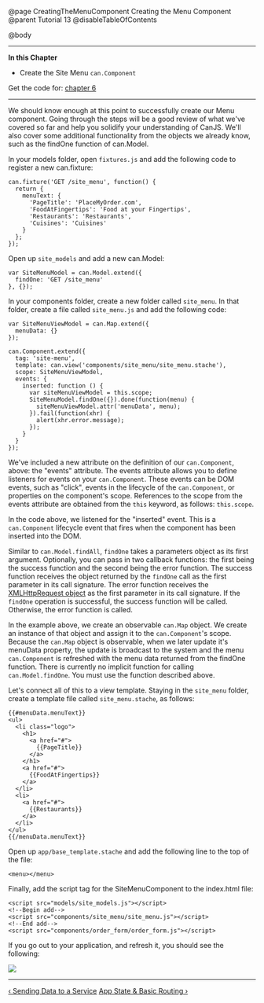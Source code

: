 @page CreatingTheMenuComponent Creating the Menu Component
@parent Tutorial 13
@disableTableOfContents

@body

<div class="getting-started">

- - - -
**In this Chapter**
 - Create the Site Menu `can.Component`

Get the code for: [chapter 6](https://github.com/bitovi/canjs/blob/minor/guides/examples/PlaceMyOrder/ch-6_canjs-getting-started.zip?raw=true)

- - -

We should know enough at this point to successfully create our Menu component.
Going through the steps will be a good review of what we've covered so far
and help you solidify your understanding of CanJS. We'll also cover some
additional functionality from the objects we already know, such as the findOne
function of can.Model.

In your models folder, open `fixtures.js` and add the following code to register a
new can.fixture:

```
can.fixture('GET /site_menu', function() {
  return {
    menuText: {
      'PageTitle': 'PlaceMyOrder.com',
      'FoodAtFingertips': 'Food at your Fingertips',
      'Restaurants': 'Restaurants',
      'Cuisines': 'Cuisines'
    }
  };
});
```

Open up `site_models` and add a new can.Model:

```
var SiteMenuModel = can.Model.extend({
  findOne: 'GET /site_menu'
}, {});
```

In your components folder, create a new folder called `site_menu`. In that
folder, create a file called `site_menu.js` and add the following code:

```
var SiteMenuViewModel = can.Map.extend({
  menuData: {}
});

can.Component.extend({
  tag: 'site-menu',
  template: can.view('components/site_menu/site_menu.stache'),
  scope: SiteMenuViewModel,
  events: {
    inserted: function () {
      var siteMenuViewModel = this.scope;
      SiteMenuModel.findOne({}).done(function(menu) {
        siteMenuViewModel.attr('menuData', menu);
      }).fail(function(xhr) {
        alert(xhr.error.message);
      });
    }
  }
});
```

We've included a new attribute on the definition of our `can.Component`, above:
the "events" attribute. The events attribute allows you to define listeners
for events on your `can.Component`. These events can be DOM events, such as
"click", events in the lifecycle of the `can.Component`, or properties on the
component's scope. References to the scope from the events attribute are
obtained from the `this` keyword, as follows: `this.scope`.

In the code above, we listened for the "inserted" event. This is a
`can.Component` lifecycle event that fires when the component has been inserted
into the DOM.

Similar to `can.Model.findAll`, `findOne` takes a parameters
object as its first argument. Optionally, you can pass in two callback
functions: the first being the success function and the second being the error
function. The success function receives the object returned by the `findOne`
call as the first parameter in its call signature. The error function
receives the [XMLHttpRequest object](https://developer.mozilla.org/en-US/docs/Web/API/XMLHttpRequest)
as the first parameter in its call signature. If the `findOne` operation is
successful, the success function will be called. Otherwise, the error function
is called.

In the example above, we create an observable `can.Map` object. We create an
instance of that object and assign it to the `can.Component`'s scope. Because
the `can.Map` object is observable, when we later update it's menuData property,
the update is broadcast to the system and the menu `can.Component` is refreshed
with the menu data returned from the findOne function. There is currently no
implicit function for calling `can.Model.findOne`. You must use the function
described above.

Let's connect all of this to a view template. Staying in the `site_menu` folder,
create a template file called `site_menu.stache`, as follows:

```
{{#menuData.menuText}}
<ul>
  <li class="logo">
    <h1>
      <a href="#">
        {{PageTitle}}
      </a>
    </h1>
    <a href="#">
      {{FoodAtFingertips}}
    </a>
  </li>
  <li>
    <a href="#">
      {{Restaurants}}
    </a>
  </li>
</ul>
{{/menuData.menuText}}
```

Open up `app/base_template.stache` and add the following line to the top of
the file:

```
<menu></menu>
```

Finally, add the script tag for the SiteMenuComponent to the index.html file:

```
<script src="models/site_models.js"></script>
<!--Begin add-->
<script src="components/site_menu/site_menu.js"></script>
<!--End add-->
<script src="components/order_form/order_form.js"></script>
```

If you go out to your application, and refresh it, you should see the following:

![](../can/guides/images/6_reinforcing_concepts/MenuComponentAdded.png)

- - -

<span class="pull-left">[&lsaquo; Sending Data to a Service](SendingDataToAService.html)</span>
<span class="pull-right">[App State & Basic Routing &rsaquo;](AppState.html)</span>

</div>
